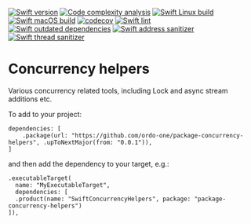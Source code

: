 [![Swift version](https://img.shields.io/badge/Swift-5.6-orange?style=flat-square)](https://img.shields.io/badge/Swift-5.6-orange?style=flat-square) [![Code complexity analysis](https://github.com/ordo-one/package-concurrency-helpers/actions/workflows/scc-code-complexity.yml/badge.svg)](https://github.com/ordo-one/package-concurrency-helpers/actions/workflows/scc-code-complexity.yml) [![Swift Linux build](https://github.com/ordo-one/package-concurrency-helpers/actions/workflows/swift-linux-build.yml/badge.svg)](https://github.com/ordo-one/package-concurrency-helpers/actions/workflows/swift-linux-build.yml) [![Swift macOS build](https://github.com/ordo-one/package-concurrency-helpers/actions/workflows/swift-macos-build.yml/badge.svg)](https://github.com/ordo-one/package-concurrency-helpers/actions/workflows/swift-macos-build.yml) [![codecov](https://codecov.io/gh/ordo-one/package-concurrency-helpers/branch/main/graph/badge.svg?token=mSfhIPMpJE)](https://codecov.io/gh/ordo-one/package-concurrency-helpers)
[![Swift lint](https://github.com/ordo-one/package-concurrency-helpers/actions/workflows/swift-lint.yml/badge.svg)](https://github.com/ordo-one/package-concurrency-helpers/actions/workflows/swift-lint.yml) [![Swift outdated dependencies](https://github.com/ordo-one/package-concurrency-helpers/actions/workflows/swift-outdated-dependencies.yml/badge.svg)](https://github.com/ordo-one/package-concurrency-helpers/actions/workflows/swift-outdated-dependencies.yml)
[![Swift address sanitizer](https://github.com/ordo-one/package-concurrency-helpers/actions/workflows/swift-sanitizer-address.yml/badge.svg)](https://github.com/ordo-one/package-concurrency-helpers/actions/workflows/swift-sanitizer-address.yml)[![Swift thread sanitizer](https://github.com/ordo-one/package-concurrency-helpers/actions/workflows/swift-sanitizer-thread.yml/badge.svg)](https://github.com/ordo-one/package-concurrency-helpers/actions/workflows/swift-sanitizer-thread.yml)
# Concurrency helpers
Various concurrency related tools, including Lock and async stream additions etc.

To add to your project:
```
dependencies: [
    .package(url: "https://github.com/ordo-one/package-concurrency-helpers", .upToNextMajor(from: "0.0.1")),
]
```

and then add the dependency to your target, e.g.:

```
.executableTarget(
  name: "MyExecutableTarget",
  dependencies: [
  .product(name: "SwiftConcurrencyHelpers", package: "package-concurrency-helpers")
]),
```
